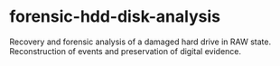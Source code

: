 # forensic-hdd-disk-analysis
Recovery and forensic analysis of a damaged hard drive in RAW state. Reconstruction of events and preservation of digital evidence.
